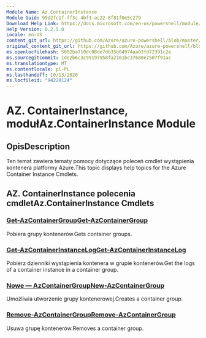 ```yaml
---
Module Name: Az.ContainerInstance
Module Guid: 99d2fc1f-ff3c-4bf3-ac22-8f81f0e5c279
Download Help Link: https://docs.microsoft.com/en-us/powershell/module/az.containerinstance
Help Version: 0.2.5.0
Locale: en-US
content_git_url: https://github.com/Azure/azure-powershell/blob/master/src/ContainerInstance/ContainerInstance/help/Az.ContainerInstance.md
original_content_git_url: https://github.com/Azure/azure-powershell/blob/master/src/ContainerInstance/ContainerInstance/help/Az.ContainerInstance.md
ms.openlocfilehash: 5002ba710dc08de7db35b04974aa03fd72391c2e
ms.sourcegitcommit: 1de2b6c3c99197958fa2101bc37680e7507f91ac
ms.translationtype: MT
ms.contentlocale: pl-PL
ms.lasthandoff: 10/13/2020
ms.locfileid: "94220124"
---
```

# <span data-ttu-id="6b649-101">AZ. ContainerInstance, moduł</span><span class="sxs-lookup"><span data-stu-id="6b649-101">Az.ContainerInstance Module</span></span>
## <span data-ttu-id="6b649-102">Opis</span><span class="sxs-lookup"><span data-stu-id="6b649-102">Description</span></span>
<span data-ttu-id="6b649-103">Ten temat zawiera tematy pomocy dotyczące poleceń cmdlet wystąpienia kontenera platformy Azure.</span><span class="sxs-lookup"><span data-stu-id="6b649-103">This topic displays help topics for the Azure Container Instance Cmdlets.</span></span>

## <span data-ttu-id="6b649-104">AZ. ContainerInstance polecenia cmdlet</span><span class="sxs-lookup"><span data-stu-id="6b649-104">Az.ContainerInstance Cmdlets</span></span>
### [<span data-ttu-id="6b649-105">Get-AzContainerGroup</span><span class="sxs-lookup"><span data-stu-id="6b649-105">Get-AzContainerGroup</span></span>](Get-AzContainerGroup.md)
<span data-ttu-id="6b649-106">Pobiera grupy kontenerów.</span><span class="sxs-lookup"><span data-stu-id="6b649-106">Gets container groups.</span></span>

### [<span data-ttu-id="6b649-107">Get-AzContainerInstanceLog</span><span class="sxs-lookup"><span data-stu-id="6b649-107">Get-AzContainerInstanceLog</span></span>](Get-AzContainerInstanceLog.md)
<span data-ttu-id="6b649-108">Pobierz dzienniki wystąpienia kontenera w grupie kontenerów.</span><span class="sxs-lookup"><span data-stu-id="6b649-108">Get the logs of a container instance in a container group.</span></span>

### [<span data-ttu-id="6b649-109">Nowe — AzContainerGroup</span><span class="sxs-lookup"><span data-stu-id="6b649-109">New-AzContainerGroup</span></span>](New-AzContainerGroup.md)
<span data-ttu-id="6b649-110">Umożliwia utworzenie grupy kontenerowej.</span><span class="sxs-lookup"><span data-stu-id="6b649-110">Creates a container group.</span></span>

### [<span data-ttu-id="6b649-111">Remove-AzContainerGroup</span><span class="sxs-lookup"><span data-stu-id="6b649-111">Remove-AzContainerGroup</span></span>](Remove-AzContainerGroup.md)
<span data-ttu-id="6b649-112">Usuwa grupę kontenerów.</span><span class="sxs-lookup"><span data-stu-id="6b649-112">Removes a container group.</span></span>

